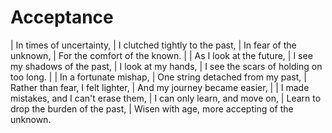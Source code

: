 # Acceptance

| In times of uncertainty,
| I clutched tightly to the past,
| In fear of the unknown,
| For the comfort of the known.
| 
| As I look at the future,
| I see my shadows of the past,
| I look at my hands,
| I see the scars of holding on too long.
| 
| In a fortunate mishap,
| One string detached from my past,
| Rather than fear, I felt lighter,
| And my journey became easier,
| 
| I made mistakes, and I can\'t erase them,
| I can only learn, and move on,
| Learn to drop the burden of the past,
| Wisen with age, more accepting of the unknown.

